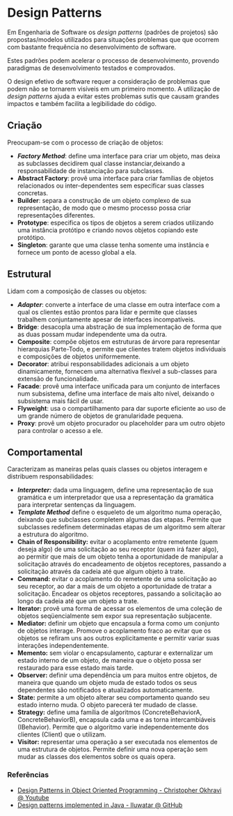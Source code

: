 # Design Patterns

Em Engenharia de Software os _design patterns_ (padrões de projetos) são propostas/modelos utilizados para situações problemas que que ocorrem com bastante frequência no desenvolvimento de software.

Estes padrões podem acelerar o processo de desenvolvimento, provendo paradigmas de desenvolvimento testados e comprovados. 

O design efetivo de software requer a consideração de problemas que podem não se tornarem visíveis em um primeiro momento. A utilização de _design patterns_ ajuda a evitar estes problemas sutis que causam grandes impactos e também facilita a legibilidade do código.  

## Criação

Preocupam-se com o processo de criação de objetos:

- **_Factory Method_**: define uma interface para criar um objeto, mas deixa as subclasses decidirem qual classe instanciar,deixando a responsabilidade de instanciação para subclasses.
- **Abstract Factory**: provê uma interface para criar famílias de objetos relacionados ou inter-dependentes sem especificar suas classes concretas.
- **Builder**: separa a construção de um objeto complexo de sua representação, de modo que o mesmo processo possa criar representações diferentes.
- **Prototype**: especifica os tipos de objetos a serem criados utilizando uma instância protótipo e criando novos objetos copiando este protótipo.
- **Singleton**: garante que uma classe tenha somente uma instância e fornece um ponto de acesso global a ela.

## Estrutural

Lidam com a composição de classes ou objetos:

- **_Adapter_**: converte a interface de uma classe em outra interface com a qual os clientes estão prontos para lidar e permite que classes trabalhem conjuntamente apesar de interfaces incompatíveis.
- **Bridge**: desacopla uma abstração de sua implementação de forma que as duas possam mudar independente uma da outra.
- **Composite**: compõe objetos em estruturas de árvore para representar hierarquias Parte-Todo, e permite que clientes tratem objetos individuais e composições de objetos uniformemente.
- **Decorator**: atribui responsabilidades adicionais a um objeto dinamicamente, fornecem uma alternativa flexível a sub-classes para extensão de funcionalidade.
- **Facade**: provê uma interface unificada para um conjunto de interfaces num subsistema, define uma interface de mais alto nível, deixando o subsistema mais fácil de usar.
- **Flyweight**: usa o compartilhamento para dar suporte eficiente ao uso de um grande número de objetos de granularidade pequena.
- **Proxy**: provê um objeto procurador ou placeholder para um outro objeto para controlar o acesso a ele.

## Comportamental

Caracterizam as maneiras pelas quais classes ou objetos interagem e distribuem responsabilidades:

- **_Interpreter:_** dada uma linguagem, define uma representação de sua gramática e um interpretador que usa a representação da gramática para interpretar sentenças da linguagem.
- **_Template Method_** define o esqueleto de um algoritmo numa operação, deixando que subclasses completem algumas das etapas. Permite que subclasses redefinem determinadas etapas de um algoritmo sem alterar a estrutura do algoritmo.
- **Chain of Responsibility:** evitar o acoplamento entre remetente (quem deseja algo) de uma solicitação ao seu receptor (quem irá fazer algo), ao permitir que mais de um objeto tenha a oportunidade de manipular a solicitação através do encadeamento de objetos receptores, passando a solicitação através da cadeia até que algum objeto à trate.
- **Command:** evitar o acoplamento do remetente de uma solicitação ao seu receptor, ao dar a mais de um objeto a oportunidade de tratar a solicitação. Encadear os objetos receptores, passando a solicitação ao longo da cadeia até que um objeto a trate.
- **Iterator:** provê uma forma de acessar os elementos de uma coleção de objetos seqüencialmente sem expor sua representação subjacente.
- **Mediator:** definir um objeto que encapsula a forma como um conjunto de objetos interage. Promove o acoplamento fraco ao evitar que os objetos se refiram uns aos outros explicitamente e permitir variar suas interações independentemente.
- **Memento:** sem violar o encapsulamento, capturar e externalizar um estado interno de um objeto, de maneira que o objeto possa ser restaurado para esse estado mais tarde.
- **Observer:** definir uma dependência um para muitos entre objetos, de maneira que quando um objeto muda de estado todos os seus dependentes são notificados e atualizados automaticamente.
- **State:** permite a um objeto alterar seu comportamento quando seu estado interno muda. O objeto parecerá ter mudado de classe.
- **Strategy:** define uma família de algoritmos (ConcreteBehaviorA, ConcreteBehaviorB), encapsula cada uma e as torna intercambiáveis (IBehavior). Permite que o algoritmo varie independentemente dos clientes (Client) que o utilizam.
- **Visitor:** representar uma operação a ser executada nos elementos de uma estrutura de objetos. Permite definir uma nova operação sem mudar as classes dos elementos sobre os quais opera.

### Referências

- [Design Patterns in Object Oriented Programming - Christopher Okhravi @ Youtube](https://www.youtube.com/watch?v=v9ejT8FO-7I&list=PLrhzvIcii6GNjpARdnO4ueTUAVR9eMBpc)
- [Design patterns implemented in Java - Iluwatar @ GitHub](https://github.com/iluwatar/java-design-patterns)